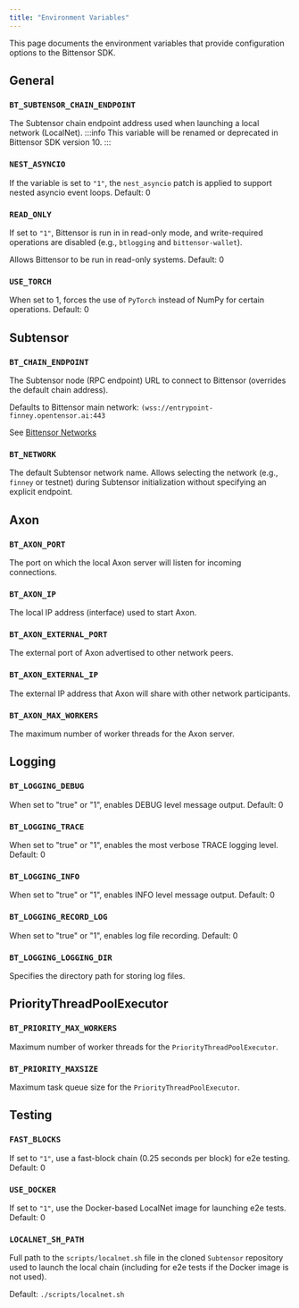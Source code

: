 ```yaml
---
title: "Environment Variables"
---
```


This page documents the environment variables that provide configuration options to the Bittensor SDK.

## General

### `BT_SUBTENSOR_CHAIN_ENDPOINT`

The Subtensor chain endpoint address used when launching a local network (LocalNet).
:::info
This variable will be renamed or deprecated in Bittensor SDK version 10.
:::

### `NEST_ASYNCIO`

If the variable is set to `"1"`, the `nest_asyncio` patch is applied to support nested asyncio event loops.
Default: 0

### `READ_ONLY`

If set to `"1"`, Bittensor is run in in read-only mode, and write-required operations are disabled (e.g., `btlogging` and `bittensor-wallet`).

Allows Bittensor to be run in read-only systems.
Default: 0

### `USE_TORCH`

When set to 1, forces the use of `PyTorch` instead of NumPy for certain operations.
Default: 0

## Subtensor

### `BT_CHAIN_ENDPOINT`

The Subtensor node (RPC endpoint) URL to connect to Bittensor (overrides the default chain address).

Defaults to Bittensor main network: `(wss://entrypoint-finney.opentensor.ai:443`

See [Bittensor Networks](../bittensor-networks)

### `BT_NETWORK`

The default Subtensor network name. Allows selecting the network (e.g., `finney` or testnet) during Subtensor initialization without specifying an explicit endpoint.

## Axon

### `BT_AXON_PORT`

The port on which the local Axon server will listen for incoming connections.
<!-- Default ??? -->

### `BT_AXON_IP`

The local IP address (interface) used to start Axon.
<!-- Default ??? -->

### `BT_AXON_EXTERNAL_PORT`

The external port of Axon advertised to other network peers.
<!-- Default ??? -->

### `BT_AXON_EXTERNAL_IP`

The external IP address that Axon will share with other network participants.
<!-- What about this one? -->
<!-- Default ??? -->

### `BT_AXON_MAX_WORKERS`

The maximum number of worker threads for the Axon server.
<!-- Default ??? -->

## Logging
<!-- How do the logging flags interact? if I set all of them to true is that the same as TRACE (since that's the 'most verbose', or are there non-overlapping messages?) -->

<!-- What is Default log level? -->
### `BT_LOGGING_DEBUG`

When set to "true" or "1", enables DEBUG level message output.
Default: 0

### `BT_LOGGING_TRACE`

When set to "true" or "1", enables the most verbose TRACE logging level.
Default: 0

### `BT_LOGGING_INFO`

When set to "true" or "1", enables INFO level message output.
Default: 0

### `BT_LOGGING_RECORD_LOG`

When set to "true" or "1", enables log file recording.
Default: 0

### `BT_LOGGING_LOGGING_DIR`

Specifies the directory path for storing log files.
<!-- Default ??? -->

## PriorityThreadPoolExecutor

### `BT_PRIORITY_MAX_WORKERS`

Maximum number of worker threads for the `PriorityThreadPoolExecutor`.
<!-- Default ??? -->

### `BT_PRIORITY_MAXSIZE`

Maximum task queue size for the `PriorityThreadPoolExecutor`.

<!-- What happens when tasks get enqueued and the queue is already this size? The last in get dropped? -->

## Testing

### `FAST_BLOCKS`

If set to `"1"`, use a fast-block chain (0.25 seconds per block) for e2e testing.
Default: 0

### `USE_DOCKER`

If set to `"1"`, use the Docker-based LocalNet image for launching e2e tests.
Default: 0

### `LOCALNET_SH_PATH`

Full path to the `scripts/localnet.sh` file in the cloned `Subtensor` repository used to launch the local chain (including for e2e tests if the Docker image is not used).

Default: `./scripts/localnet.sh`

